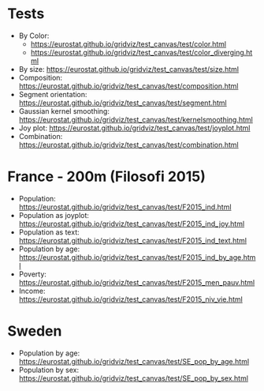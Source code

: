 # Tests

- By Color:
  - https://eurostat.github.io/gridviz/test_canvas/test/color.html
  - https://eurostat.github.io/gridviz/test_canvas/test/color_diverging.html
- By size: https://eurostat.github.io/gridviz/test_canvas/test/size.html
- Composition: https://eurostat.github.io/gridviz/test_canvas/test/composition.html
- Segment orientation: https://eurostat.github.io/gridviz/test_canvas/test/segment.html
- Gaussian kernel smoothing: https://eurostat.github.io/gridviz/test_canvas/test/kernelsmoothing.html
- Joy plot: https://eurostat.github.io/gridviz/test_canvas/test/joyplot.html
- Combination: https://eurostat.github.io/gridviz/test_canvas/test/combination.html

# France - 200m (Filosofi 2015)

- Population: https://eurostat.github.io/gridviz/test_canvas/test/F2015_ind.html
- Population as joyplot: https://eurostat.github.io/gridviz/test_canvas/test/F2015_ind_joy.html
- Population as text: https://eurostat.github.io/gridviz/test_canvas/test/F2015_ind_text.html
- Population by age: https://eurostat.github.io/gridviz/test_canvas/test/F2015_ind_by_age.html
- Poverty: https://eurostat.github.io/gridviz/test_canvas/test/F2015_men_pauv.html
- Income: https://eurostat.github.io/gridviz/test_canvas/test/F2015_niv_vie.html

# Sweden

- Population by age: https://eurostat.github.io/gridviz/test_canvas/test/SE_pop_by_age.html
- Population by sex: https://eurostat.github.io/gridviz/test_canvas/test/SE_pop_by_sex.html
